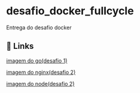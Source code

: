 # desafio_docker_fullcycle
Entrega do desafio docker

## 🔗 Links
[imagem do go(desafio 1)](https://hub.docker.com/repository/docker/edulope/go)

[imagem do nginx(desafio 2)](https://hub.docker.com/repository/docker/edulope/nginx)

[imagem do node(desafio 2)](https://hub.docker.com/repository/docker/edulope/node)

